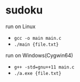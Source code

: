 # sudoku

run on Linux
- `gcc -o main main.c` 
- `./main {file.txt}`

run on Windows(Cygwin64)
- `g++ -std=gnu++11 main.c`
- `./a.exe {file.txt}`

